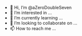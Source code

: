- 👋 Hi, I’m @aZeroDoubleSeven
- 👀 I’m interested in ...
- 🌱 I’m currently learning ...
- 💞️ I’m looking to collaborate on ...
- 📫 How to reach me ...

<!---
aZeroDoubleSeven/aZeroDoubleSeven is a ✨ special ✨ repository because its `README.md` (this file) appears on your GitHub profile.
You can click the Preview link to take a look at your changes.
--->
